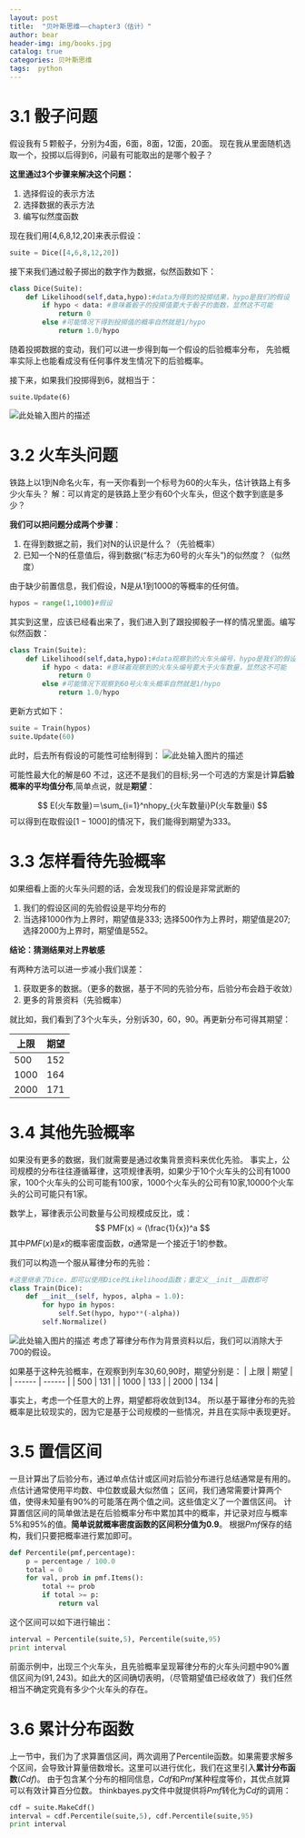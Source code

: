 ```yaml
---
layout: post
title:  "贝叶斯思维——chapter3（估计）"
author: bear
header-img: img/books.jpg
catalog: true
categories: 贝叶斯思维
tags:  python
---
```


# 3.1 骰子问题
假设我有５颗骰子，分别为4面，6面，8面，12面，20面。
现在我从里面随机选取一个，投掷以后得到6，问最有可能取出的是哪个骰子？

**这里通过3个步骤来解决这个问题：**
1. 选择假设的表示方法
2. 选择数据的表示方法
3. 编写似然度函数

现在我们用[4,6,8,12,20]来表示假设：
```python
suite = Dice([4,6,8,12,20])
```
接下来我们通过骰子掷出的数字作为数据，似然函数如下：
```python
class Dice(Suite):
    def Likelihood(self,data,hypo):#data为得到的投掷结果，hypo是我们的假设
        if hypo < data: #意味着骰子的投掷值要大于骰子的面数，显然这不可能
            return 0
        else #可能情况下得到投掷值的概率自然就是1/hypo
            return 1.0/hypo
```
随着投掷数据的变动，我们可以进一步得到每一个假设的后验概率分布，
先验概率实际上也能看成没有任何事件发生情况下的后验概率。

接下来，如果我们投掷得到6，就相当于：
```
suite.Update(6)
```
![此处输入图片的描述][1]

# 3.2 火车头问题
铁路上以1到N命名火车，有一天你看到一个标号为60的火车头，估计铁路上有多少火车头？
解：可以肯定的是铁路上至少有60个火车头，但这个数字到底是多少？

**我们可以把问题分成两个步骤**：

1. 在得到数据之前，我们对N的认识是什么？（先验概率）
2. 已知一个N的任意值后，得到数据(“标志为60号的火车头”)的似然度？（似然度）

由于缺少前置信息，我们假设，N是从1到1000的等概率的任何值。
```python
hypos = range(1,1000)#假设
```
其实到这里，应该已经看出来了，我们进入到了跟投掷骰子一样的情况里面。编写似然函数：
```python
class Train(Suite):
    def Likelihood(self,data,hypo):#data观察到的火车头编号，hypo是我们的假设
        if hypo < data: #意味着观察到的火车头编号要大于火车数量，显然这不可能
            return 0
        else #可能情况下观察到60号火车头概率自然就是1/hypo
            return 1.0/hypo
```
更新方式如下：
```python
suite = Train(hypos)
suite.Update(60)
```
此时，后去所有假设的可能性可绘制得到：
![此处输入图片的描述][2]

可能性最大化的解是60
不过，这还不是我们的目标;另一个可选的方案是计算**后验概率的平均值分布**,简单点说，就是**期望**：

$$
E(火车数量)＝\sum_{i=1}^nhopy_{火车数量i}P(火车数量i)
$$
可以得到在取假设$[1-1000]$的情况下，我们能得到期望为333。

# 3.3 怎样看待先验概率

如果细看上面的火车头问题的话，会发现我们的假设是非常武断的

1. 我们的假设区间的先验假设是平均分布的
2. 当选择1000作为上界时，期望值是333;
选择500作为上界时，期望值是207;
选择2000为上界时，期望值是552。

**结论：猜测结果对上界敏感**

有两种方法可以进一步减小我们误差：

1. 获取更多的数据。（更多的数据，基于不同的先验分布，后验分布会趋于收敛）
2. 更多的背景资料（先验概率）

就比如，我们看到了3个火车头，分别诉30，60，90。再更新分布可得其期望：

| 上限 | 期望 |
| ------ | ------ |
| 500 | 152 |
| 1000 | 164 |
| 2000 | 171 |

# 3.4 其他先验概率
如果没有更多的数据，我们就需要是通过收集背景资料来优化先验。
事实上，公司规模的分布往往遵循幂律，这项规律表明，如果少于10个火车头的公司有1000家，100个火车头的公司可能有100家，1000个火车头的公司有10家,10000个火车头的公司可能只有1家。

数学上，幂律表示公司数量与公司规模成反比，或：
$$
PMF(x) ∝ (\frac{1}{x})^a
$$
其中$PMF(x)$是$x$的概率密度函数，$a$通常是一个接近于1的参数。

我们可以构造一个服从幂律分布的先验：
```python
#这里继承了Dice，即可以使用Dice的Likelihood函数；重定义__init__函数即可
class Train(Dice):
    def __init__(self, hypos, alpha = 1.0):
        for hypo in hypos:
            self.Set(hypo, hypo**(-alpha))
        self.Normalize()
```
![此处输入图片的描述][3]
考虑了幂律分布作为背景资料以后，我们可以消除大于700的假设。

如果基于这种先验概率，在观察到列车30,60,90时，期望分别是：
| 上限 | 期望 |
| ------ | ------ |
| 500 | 131 |
| 1000 | 133 |
| 2000 | 134 |

事实上，考虑一个任意大的上界，期望都将收敛到134。
所以基于幂律分布的先验概率是比较现实的，因为它是基于公司规模的一些情况，并且在实际中表现更好。

# 3.5 置信区间
一旦计算出了后验分布，通过单点估计或区间对后验分布进行总结通常是有用的。
点估计通常使用平均数、中位数或最大似然值；
区间，我们通常需要计算两个值，使得未知量有90%的可能落在两个值之间。这些值定义了一个置信区间。
计算置信区间的简单做法是在后验概率分布中累加其中的概率，并记录对应与概率5%和95%的值。**简单说就概率密度函数的区间积分值为0.9**。
根据$Pmf$保存的结构，我们只要把概率进行累加即可。
```python
def Percentile(pmf,percentage):
    p = percentage / 100.0
    total = 0
    for val, prob in pmf.Items():
        total += prob
        if total >= p:
            return val
```
这个区间可以如下进行输出：
```python
interval = Percentile(suite,5), Percentile(suite,95)
print interval
```
前面示例中，出现三个火车头，且先验概率呈现幂律分布的火车头问题中$90\%$置信区间为$(91,243)$。如此大的区间确切表明，（尽管期望值已经收敛了）我们任然相当不确定究竟有多少个火车头的存在。

# 3.6 累计分布函数

上一节中，我们为了求算置信区间，两次调用了Percentile函数。如果需要求解多个区间，会导致计算量倍数增长。这里可以进行优化，我们在这里引入**累计分布函数**$(Cdf)$。
由于包含某个分布的相同信息，$Cdf$和$Pmf$某种程度等价，其优点就算可以有效计算百分位数。
thinkbayes.py文件中就提供将$Pmf$转化为$Cdf$的调用：
```python
cdf = suite.MakeCdf()
interval = cdf.Percentile(suite,5), cdf.Percentile(suite,95)
print interval
```

[1]: /img/bayies/3/distribute.png
[2]: /img/bayies/3/train1.png
[3]: /img/bayies/3/train2.png

